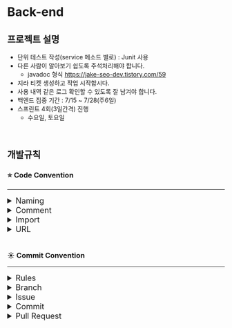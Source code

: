 # Back-end
## 프로젝트 설명
- 단위 테스트 작성(service 메소드 별로) : Junit 사용
- 다른 사람이 알아보기 쉽도록 주석처리해야 합니다.
    - javadoc 형식 https://jake-seo-dev.tistory.com/59
- 지라 티켓 생성하고 작업 시작합시다.
- 사용 내역 같은 로그 확인할 수 있도록 잘 남겨야 합니다.
- 백엔드 집중 기간 : 7/15 ~ 7/28(주6일)
- 스프린트 4회(3일간격) 진행
    - 수요일, 토요일

<br>

## 개발규칙

### ⭐ Code Convention

---

<details>
<summary style = " font-size:1.3em;">Naming</summary>
<div markdown="1">

- 패키지 : 언더스코어(`_`)나 대문자를 섞지 않고 소문자를 사용하여 작성합니다.
- 클래스 : 클래스 이름은 명사나 명사절로 지으며, 대문자 카멜표기법(Upper camel case)을 사용합니다.
- 메서드 : 메서드 이름은 동사/전치사로 시작하며, 소문자 카멜표기법(Lower camel case)를 사용합니다. 의도가 전달되도록 최대한 간결하게 표현합니다.
- 변수 : 소문자 카멜표기법(Lower camel case)를 사용합니다.
- ENUM, 상수 : 상태를 가지지 않는 자료형이면서 `static final`로 선언되어 있는 필드일 때를 상수로 간주하며, 대문자와 언더스코어(Upper_snake_case)로 구성합니다.
- DB 테이블: 소문자와 언더스코어로(lower_snake_case) 구성합니다.
- 컬렉션(Collection): **복수형**을 사용하거나 **컬렉션을 명시합니다**. (Ex. userList, users, userMap)
- LocalDateTime: 접미사에 **Date**를 붙입니다.


</div>
</details>
<details>
<summary style = " font-size:1.3em;">Comment</summary>
<div markdown="1">

### 1. 한줄 주석은 // 를 사용한다.

```java
// 하이~
```

### 2. Bracket 사용 시 내부에 주석을 작성한다.

```java
/*
   하이~!
*/
```

### 3. 주요 함수에 대한 주석

```java
/*
 * 입력 : 인덱스:Long
 * 기능 : 유저 인덱스로 db에 접근해 유저 객체를 반환한다
 * 출력 : 유저:User
 */
public User getUser(Long idx)
```

</div>
</details>
<details>
<summary style = " font-size:1.3em;">Import</summary>
<div markdown="1">

### 1. 소스파일당 1개의 탑레벨 클래스를 담기

> 탑레벨 클래스(Top level class)는 소스 파일에 1개만 존재해야 한다. ( 탑레벨 클래스 선언의 컴파일타임 에러 체크에 대해서는 [Java Language Specification 7.6](http://docs.oracle.com/javase/specs/jls/se7/html/jls-7.html#jls-7.6) 참조 )

### 2. static import에만 와일드 카드 허용

> 클래스를 import할때는 와일드카드(`*`) 없이 모든 클래스명을 다 쓴다. static import에서는 와일드카드를 허용한다.

### 3. 애너테이션 선언 후 새줄 사용

> 클래스, 인터페이스, 메서드, 생성자에 붙는 애너테이션은 선언 후 새줄을 사용한다. 이 위치에서도 파라미터가 없는 애너테이션 1개는 같은 줄에 선언할 수 있다.


### 4. 배열에서 대괄호는 타입 뒤에 선언

> 배열 선언에 오는 대괄호(`[]`)는 타입의 바로 뒤에 붙인다. 변수명 뒤에 붙이지 않는다.

### 5. `long`형 값의 마지막에 `L`붙이기

> long형의 숫자에는 마지막에 대문자 'L’을 붙인다. 소문자 'l’보다 숫자 '1’과의 차이가 커서 가독성이 높아진다.

</div>
</details>
<details>
<summary style = " font-size:1.3em;">URL</summary>
<div markdown="1">

### URL

URL은 RESTful API 설계 가이드에 따라 작성합니다.

- HTTP Method로 구분할 수 있는 get, put 등의 행위는 url에 표현하지 않습니다.
- 마지막에 `/` 를 포함하지 않습니다.
- `_` 대신 `-`를 사용합니다.
- 소문자를 사용합니다.
- 확장자는 포함하지 않습니다.


</div>
</details>

<br>

### ☀️ Commit Convention

---

<details>
<summary style = " font-size:1.3em;">Rules</summary>
<div markdown="1">

### 1. Git Flow

작업 시작 시 선행되어야 할 작업은 다음과 같습니다.


> 1. issue를 생성합니다.
> 2. feature branch를 생성합니다.
> 3. add → commit → push → pull request 를 진행합니다.
> 4. pull request를 develop branch로 merge 합니다.
> 5. 이전에 merge된 작업이 있을 경우 다른 branch에서 진행하던 작업에 merge된 작업을 pull 받아옵니다.
> 6. 종료된 issue와 pull request의 label을 관리합니다.

### 2. IntelliJ

IntelliJ로 작업을 진행하는 경우, 작업 시작 시 선행되어야 할 작업은 다음과 같습니다.

> 1. 깃허브 프로젝트 저장소에서 issue를 생성합니다.
> 2. IntelliJ의 git 탭 → local develop branch 우클릭 → update 를 진행합니다.
> 3. IntelliJ의 git 탭 → local develop branch 우클릭 → new branch from ‘develop’ 을 진행합니다.
> 4. 생성한 issue 번호에 맞는 feature branch를 생성함과 동시에 feature branch로 checkout 합니다.
> 5. feature branch에서 issue 단위 작업을 진행합니다.
> 6. 작업 완료 후, add → commit을 진행합니다.
> 7. push 하기 전, remote develop branch의 변경 사항을 확인하기 위해 2번 과정을 다시 수행합니다.
> 8. IntelliJ의 git 탭 → local develop branch 우클릭 → merge ‘develop’ into ‘4번 과정에서 생성한 feature branch’ 를 진행합니다.
> 9. 만약 코드 충돌이 발생하였다면, IntelliJ에서 코드 충돌을 해결하고 add → commit을 진행합니다.
> 10. push → pull request (feature branch → develop branch) 를 진행합니다.
> 11. pull request가 작성되면 작성자 이외의 다른 팀원이 code review를 진행합니다.
> 12. 최소 한 명 이상의 팀원에게 code review와 approve를 받은 경우 pull request 생성자가 merge를 진행합니다.
> 13. 종료된 issue와 pull request의 label과 milestone을 관리합니다.


### 3. Etc

준수해야 할 규칙은 다음과 같습니다.

> 1. develop branch에서의 작업은 원칙적으로 금지합니다. 단, README 작성은 develop branch에서 수행합니다.
> 2. commit, push, merge, pull request 등 모든 작업은 오류 없이 정상적으로 실행되는 지 확인 후 수행합니다.

</div>
</details>

<details>
<summary style = " font-size:1.3em;">Branch</summary>
<div markdown="1">

### 1. Branch

branch는 작업 단위 & 기능 단위로 생성하며 이는 issue를 기반으로 합니다.

### 2. Branch Naming Rule

branch를 생성하기 전 issue를 먼저 작성합니다. issue 작성 후 생성되는 번호와 domain 명을 조합하여 branch의 이름을 결정합니다. `<Prefix>/<Issue_Number>-<Domain>` 의 양식을 준수합니다.

### 3. Prefix

- `main` : 개발이 완료된 산출물이 저장될 공간입니다.
- `develop`: feature branch에서 구현된 기능들이 merge될 default branch 입니다.
- `feature`: 기능을 개발하는 branch 입니다. 이슈 별 & 작업 별로 branch를 생성 후 기능을 개발하며 naming은 소문자를 사용합니다.

### 4. Domain

- `user`, `home`, `error`, `config` 


### 5. Etc

- `feature/7-user`, `feature/5-config`


</div>
</details>

<details>
<summary style = " font-size:1.3em;">Issue</summary>
<div markdown="1">

### 1. Issue

작업 시작 전 issue 생성이 선행되어야 합니다. issue 는 작업 단위 & 기능 단위로 생성하며 생성 후 표시되는 issue number 를 참조하여 branch 이름과 commit message를 작성합니다.

issue 제목에는 기능의 대표적인 설명을 적고 내용에는 세부적인 내용 및 작업 진행 상황을 작성합니다.

issue 생성 시 github 오른편의 assignee, label을 적용합니다. assignee는 해당 issue 담당자, label은 작업 내용을 추가합니다.

### 2. Issue Naming Rule

`[<Prefix>] <Description>` 의 양식을 준수하되, prefix는 commit message convention을 따릅니다.

### 3. Etc

<aside>
[feat] 약속 잡기 API 구현
<br/>[chore] spring data JPA 의존성 추가

</aside>

---

</div>
</details>

<details>
<summary style = " font-size:1.3em;">Commit</summary>
<div markdown="1">

### 1. Commit Message Convention

`[<Prefix>] #<Issue_Number> <Description>` 의 양식을 준수합니다.

- **feat** : 새로운 기능 구현 `[feat] #11 구글 로그인 API 기능 구현`
- **fix** : 코드 오류 수정 `[fix] #10 회원가입 비즈니스 로직 오류 수정`
- **del** : 쓸모없는 코드 삭제 `[del] #12 불필요한 import 제거`
- **docs** : README나 wiki 등의 문서 개정 `[docs] #14 리드미 수정`
- **refactor** : 내부 로직은 변경 하지 않고 기존의 코드를 개선하는 리팩터링 `[refactor] #15 코드 로직 개선`
- **chore** : 의존성 추가, yml 추가와 수정, 패키지 구조 변경, 파일 이동 `[chore] #21 yml 수정`, `[chore] #22 lombok 의존성 추가`
- **test**: 테스트 코드 작성, 수정 `[test] #20 로그인 API 테스트 코드 작성`
- **style** : 코드에 관련 없는 주석 달기, 줄바꿈

</div>
</details>

<details>
<summary style = " font-size:1.3em;">Pull Request</summary>
<div markdown="1">

### 1. Pull Request

develop & main branch로 merge할 때에는 pull request가 필요합니다. pull request의 내용에는 변경된 사항에 대한 설명을 명시합니다.

### 2. Pull Request Naming Rule

`[<Prefix>] <Description>` 의 양식을 준수하되, prefix는 commit message convention을 따릅니다.

### 3. Etc

[feat] 약속 잡기 API 구현
<br/>[chore] spring data JPA 의존성 추가

</div>
</details>
